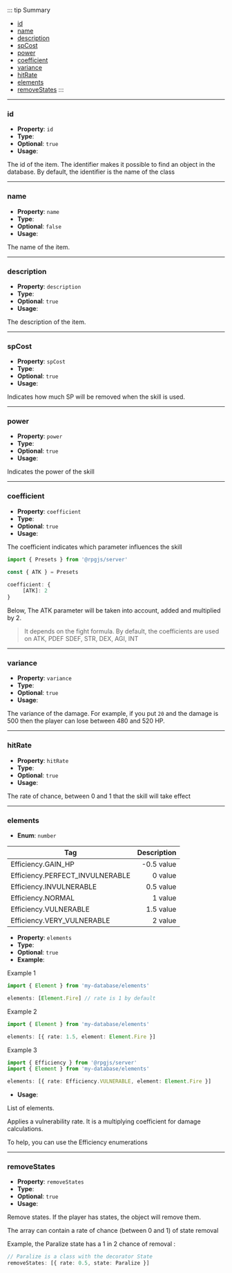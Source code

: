::: tip Summary
- [id](#id)
- [name](#name)
- [description](#description)
- [spCost](#spcost)
- [power](#power)
- [coefficient](#coefficient)
- [variance](#variance)
- [hitRate](#hitrate)
- [elements](#elements)
- [removeStates](#removestates)
:::
---
### id
- **Property**: `id`
- **Type**: <Type type='string' />
- **Optional**: `true` 
- **Usage**:

 
The id of the item. The identifier makes it possible to find an object in the database. By default, the identifier is the name of the class

---
### name
- **Property**: `name`
- **Type**: <Type type='string' />
- **Optional**: `false` 
- **Usage**:

 
The name of the item. 

---
### description
- **Property**: `description`
- **Type**: <Type type='string' />
- **Optional**: `true` 
- **Usage**:

 
The description of the item. 

---
### spCost
- **Property**: `spCost`
- **Type**: <Type type='number' />
- **Optional**: `true` 
- **Usage**:

 
Indicates how much SP will be removed when the skill is used.


---
### power
- **Property**: `power`
- **Type**: <Type type='number' />
- **Optional**: `true` 
- **Usage**:

 
Indicates the power of the skill


---
### coefficient
- **Property**: `coefficient`
- **Type**: <Type type='object' />
- **Optional**: `true` 
- **Usage**:

 
The coefficient indicates which parameter influences the skill

```ts
import { Presets } from '@rpgjs/server'

const { ATK } = Presets

coefficient: {
     [ATK]: 2
}
```

Below, The ATK parameter will be taken into account, added and multiplied by 2.

> It depends on the fight formula. By default, the coefficients are used on ATK, PDEF SDEF, STR, DEX, AGI, INT


---
### variance
- **Property**: `variance`
- **Type**: <Type type='number' />
- **Optional**: `true` 
- **Usage**:

 
The variance of the damage. For example, if you put `20` and the damage is 500 then the player can lose between 480 and 520 HP.

---
### hitRate
- **Property**: `hitRate`
- **Type**: <Type type='number' />
- **Optional**: `true` 
- **Usage**:

 
The rate of chance, between 0 and 1 that the skill will take effect

---
### elements
- **Enum**: `number`

| Tag           | Description |
| ------------- |------------:|
| Efficiency.GAIN_HP | -0.5 value |
| Efficiency.PERFECT_INVULNERABLE | 0 value |
| Efficiency.INVULNERABLE | 0.5 value |
| Efficiency.NORMAL | 1 value |
| Efficiency.VULNERABLE | 1.5 value |
| Efficiency.VERY_VULNERABLE | 2 value |
- **Property**: `elements`
- **Type**: <Type type='Array&lt;{ rate: number, element:<a href="/database/element.html">Element</a>} |<a href="/database/element.html">Element</a>&gt;' />
- **Optional**: `true`
- **Example**: 

Example 1

```ts
import { Element } from 'my-database/elements'

elements: [Element.Fire] // rate is 1 by default
```

Example 2 

```ts
import { Element } from 'my-database/elements'

elements: [{ rate: 1.5, element: Element.Fire }]
```
Example 3 

```ts
import { Efficiency } from '@rpgjs/server'
import { Element } from 'my-database/elements'

elements: [{ rate: Efficiency.VULNERABLE, element: Element.Fire }]
``` 
- **Usage**:

 
List of elements.

Applies a vulnerability rate. It is a multiplying coefficient for damage calculations.

To help, you can use the Efficiency enumerations


---
### removeStates
- **Property**: `removeStates`
- **Type**: <Type type='Array&lt;{ rate: number, state:<a href="/database/state.html">StateClass</a> } |<a href="/database/state.html">StateClass</a>&gt;' />
- **Optional**: `true` 
- **Usage**:

 
Remove states. If the player has states, the object will remove them.

The array can contain a rate of chance (between 0 and 1) of state removal

Example, the Paralize state has a 1 in 2 chance of removal :
```ts
// Paralize is a class with the decorator State
removeStates: [{ rate: 0.5, state: Paralize }]
``` 

